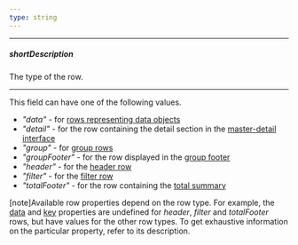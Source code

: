 ```yaml
---
type: string
---
```

---
##### shortDescription
The type of the row.

---
This field can have one of the following values.

- *"data"* - for [rows representing data objects](/concepts/10%20UI%20Widgets/70%20Data%20Grid/001%20Visual%20Elements/020%20Grid%20Rows.md '/Documentation/Guide/UI_Widgets/Data_Grid/Visual_Elements/#Grid_Rows')
- *"detail"* - for the row containing the detail section in the [master-detail interface](/concepts/10%20UI%20Widgets/70%20Data%20Grid/001%20Visual%20Elements/150%20Master-Detail%20Interface.md '/Documentation/Guide/UI_Widgets/Data_Grid/Visual_Elements/#Master-Detail_Interface')
- *"group"* - for [group rows](/concepts/10%20UI%20Widgets/70%20Data%20Grid/001%20Visual%20Elements/100%20Group%20Rows '/Documentation/Guide/UI_Widgets/Data_Grid/Visual_Elements/#Group_Rows')
- *"groupFooter"* - for the row displayed in the [group footer](/concepts/10%20UI%20Widgets/70%20Data%20Grid/001%20Visual%20Elements/100%20Group%20Rows/20%20Group%20Summary.md '/Documentation/Guide/UI_Widgets/Data_Grid/Visual_Elements/#Group_Rows/Group_Summary')
- *"header"* - for the [header row](/concepts/10%20UI%20Widgets/70%20Data%20Grid/001%20Visual%20Elements/010%20Grid%20Columns/050%20Configuring%20Column%20Headers.md '/Documentation/Guide/UI_Widgets/Data_Grid/Visual_Elements/#Grid_Columns/Configuring_Column_Headers')
- *"filter"* - for the [filter row](/concepts/10%20UI%20Widgets/70%20Data%20Grid/001%20Visual%20Elements/070%20Filter%20Row.md '/Documentation/Guide/UI_Widgets/Data_Grid/Visual_Elements/#Filter_Row')
- *"totalFooter"* - for the row containing the [total summary](/concepts/10%20UI%20Widgets/70%20Data%20Grid/001%20Visual%20Elements/140%20Total%20Summary.md '/Documentation/Guide/UI_Widgets/Data_Grid/Visual_Elements/#Total_Summary')

[note]Available row properties depend on the row type. For example, the [data](/api-reference/10%20UI%20Widgets/dxDataGrid/6%20Row/data.md '/Documentation/ApiReference/UI_Widgets/dxDataGrid/Row/#data') and [key](/api-reference/10%20UI%20Widgets/dxDataGrid/6%20Row/key.md '/Documentation/ApiReference/UI_Widgets/dxDataGrid/Row/#key') properties are undefined for *header*, *filter* and *totalFooter* rows, but have values for the other row types. To get exhaustive information on the particular property, refer to its description.